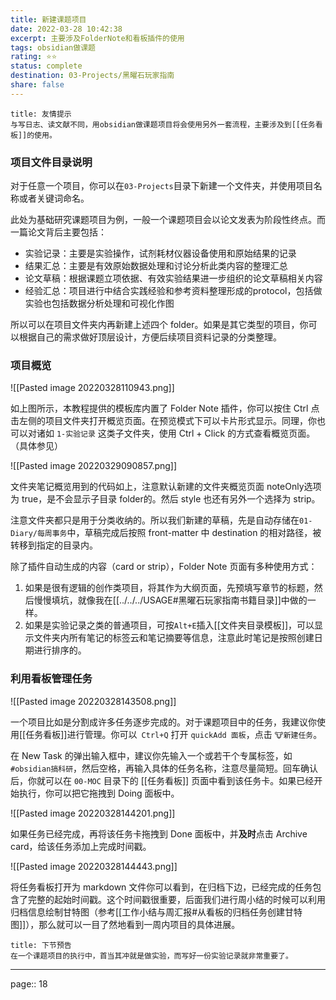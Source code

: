 ```yaml
---
title: 新建课题项目
date: 2022-03-28 10:42:38
excerpt: 主要涉及FolderNote和看板插件的使用
tags: obsidian做课题
rating: ⭐⭐
status: complete
destination: 03-Projects/黑曜石玩家指南
share: false
---
```


```ad-info
title: 友情提示
与写日志、读文献不同，用obsidian做课题项目将会使用另外一套流程，主要涉及到[[任务看板]]的使用。
```


### 项目文件目录说明

对于任意一个项目，你可以在`03-Projects`目录下新建一个文件夹，并使用项目名称或者关键词命名。

此处为基础研究课题项目为例，一般一个课题项目会以论文发表为阶段性终点。而一篇论文背后主要包括：

- 实验记录：主要是实验操作，试剂耗材仪器设备使用和原始结果的记录
- 结果汇总：主要是有效原始数据处理和讨论分析此类内容的整理汇总
- 论文草稿：根据课题立项依据、有效实验结果进一步组织的论文草稿相关内容
- 经验汇总：项目进行中结合实践经验和参考资料整理形成的protocol，包括做实验也包括数据分析处理和可视化作图

所以可以在项目文件夹内再新建上述四个 folder。如果是其它类型的项目，你可以根据自己的需求做好顶层设计，方便后续项目资料记录的分类整理。

### 项目概览

![[Pasted image 20220328110943.png]]

如上图所示，本教程提供的模板库内置了 Folder Note 插件，你可以按住 Ctrl 点击左侧的项目文件夹打开概览页面。在预览模式下可以卡片形式显示。同理，你也可以对诸如 `1-实验记录` 这类子文件夹，使用 Ctrl + Click 的方式查看概览页面。（具体参见）

![[Pasted image 20220329090857.png]]

文件夹笔记概览用到的代码如上，注意默认新建的文件夹概览页面 noteOnly选项为 true，是不会显示子目录 folder的。然后 style 也还有另外一个选择为 strip。

注意文件夹都只是用于分类收纳的。所以我们新建的草稿，先是自动存储在`01-Diary/每周事务`中，草稿完成后按照 front-matter 中 destination 的相对路径，被转移到指定的目录内。

除了插件自动生成的内容（card or strip），Folder Note 页面有多种使用方式：

1. 如果是很有逻辑的创作类项目，将其作为大纲页面，先预填写章节的标题，然后慢慢填坑，就像我在[[../../../USAGE#黑曜石玩家指南书籍目录]]中做的一样。
2. 如果是实验记录之类的普通项目，可按`Alt+E`插入[[文件夹目录模板]]，可以显示文件夹内所有笔记的标签云和笔记摘要等信息，注意此时笔记是按照创建日期进行排序的。


### 利用看板管理任务

![[Pasted image 20220328143508.png]]

一个项目比如是分割成许多任务逐步完成的。对于课题项目中的任务，我建议你使用[[任务看板]]进行管理。你可以` Ctrl+Q` 打开 `quickAdd 面板`，点击 `🐮新建任务`。

在 New Task 的弹出输入框中，建议你先输入一个或若干个专属标签，如`#obsidian搞科研`，然后空格，再输入具体的任务名称，注意尽量简短。回车确认后，你就可以在 `00-MOC` 目录下的 [[任务看板]] 页面中看到该任务卡。如果已经开始执行，你可以把它拖拽到 Doing 面板中。

![[Pasted image 20220328144201.png]]

如果任务已经完成，再将该任务卡拖拽到 Done 面板中，并**及时**点击 Archive card，给该任务添加上完成时间戳。

![[Pasted image 20220328144443.png]]

将任务看板打开为 markdown 文件你可以看到，在归档下边，已经完成的任务包含了完整的起始时间戳。这个时间戳很重要，后面我们进行周小结的时候可以利用归档信息绘制甘特图（参考[[工作小结与周汇报#从看板的归档任务创建甘特图]]），那么就可以一目了然地看到一周内项目的具体进展。

```ad-info
title: 下节预告
在一个课题项目的执行中，首当其冲就是做实验，而写好一份实验记录就非常重要了。
```

---

page:: 18